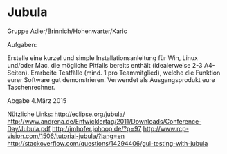 # Jubula

Gruppe Adler/Brinnich/Hohenwarter/Karic

Aufgaben:

Erstelle eine kurze! und simple Installationsanleitung für Win, Linux und/oder Mac, die mögliche Pitfalls bereits enthält (idealerweise 2-3 A4-Seiten).
Erarbeite Testfälle (mind. 1 pro Teammitglied), welche die Funktion eurer Software gut demonstrieren. Verwendet als Ausgangsprodukt eure Taschenrechner.

Abgabe 4.März 2015

Nützliche Links:
http://eclipse.org/jubula/
http://www.andrena.de/Entwicklertag/2011/Downloads/Conference-Day/Jubula.pdf
http://jmhofer.johoop.de/?p=97
http://www.rcp-vision.com/1506/tutorial-jubula/?lang=en
http://stackoverflow.com/questions/14294406/gui-testing-with-jubula
